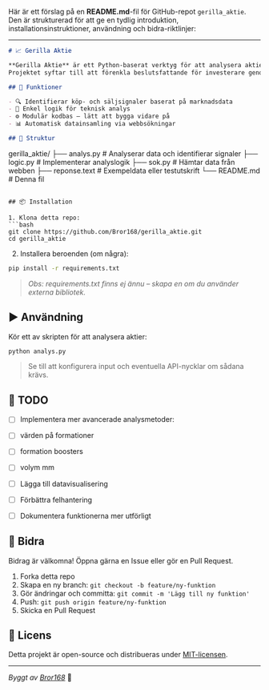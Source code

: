 Här är ett förslag på en **README.md**-fil för GitHub-repot `gerilla_aktie`. Den är strukturerad för att ge en tydlig introduktion, 
installationsinstruktioner, användning och bidra-riktlinjer:

---

```markdown
# 📈 Gerilla Aktie

**Gerilla Aktie** är ett Python-baserat verktyg för att analysera aktiemarknadsdata och identifiera potentiella köp- och säljsignaler.
Projektet syftar till att förenkla beslutsfattande för investerare genom att automatisera analysprocesser.

## 🚀 Funktioner

- 🔍 Identifierar köp- och säljsignaler baserat på marknadsdata
- 🧠 Enkel logik för teknisk analys
- ⚙️ Modulär kodbas – lätt att bygga vidare på
- 📊 Automatisk datainsamling via webbsökningar

## 🧱 Struktur

```

gerilla\_aktie/
├── analys.py        # Analyserar data och identifierar signaler
├── logic.py         # Implementerar analyslogik
├── sok.py           # Hämtar data från webben
├── reponse.text     # Exempeldata eller testutskrift
└── README.md        # Denna fil

````

## 📦 Installation

1. Klona detta repo:
```bash
git clone https://github.com/Bror168/gerilla_aktie.git
cd gerilla_aktie
````

2. Installera beroenden (om några):

```bash
pip install -r requirements.txt
```

> *Obs: requirements.txt finns ej ännu – skapa en om du använder externa bibliotek.*

## ▶️ Användning

Kör ett av skripten för att analysera aktier:

```bash
python analys.py
```

> Se till att konfigurera input och eventuella API-nycklar om sådana krävs.

## 🔧 TODO

* [ ] Implementera mer avancerade analysmetoder:
* [ ] värden på formationer
* [ ] formation boosters
* [ ] volym mm

* [ ] Lägga till datavisualisering
* [ ] Förbättra felhantering
* [ ] Dokumentera funktionerna mer utförligt

## 🤝 Bidra

Bidrag är välkomna! Öppna gärna en Issue eller gör en Pull Request.

1. Forka detta repo
2. Skapa en ny branch: `git checkout -b feature/ny-funktion`
3. Gör ändringar och committa: `git commit -m 'Lägg till ny funktion'`
4. Push: `git push origin feature/ny-funktion`
5. Skicka en Pull Request

## 📝 Licens

Detta projekt är open-source och distribueras under [MIT-licensen](LICENSE).

---

*Byggt av [Bror168](https://github.com/Bror168)* 🚀

```
